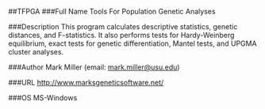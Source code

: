 ##TFPGA
###Full Name
Tools For Population Genetic Analyses

###Description
This program calculates descriptive statistics, genetic distances, and F-statistics. It also performs tests for Hardy-Weinberg equilibrium, exact tests for genetic differentiation, Mantel tests, and UPGMA cluster analyses.

###Author
Mark Miller (email: mark.miller@usu.edu)

###URL
http://www.marksgeneticsoftware.net/

###OS
MS-Windows


